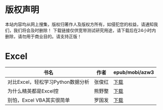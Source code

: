 # 版权声明

本站内容均从网上搜集，版权归著作人及版权方所有，如侵犯您的权益，请通知我们，我们将会及时删除！ 下载链接仅供宽带测试研究用途，请下载后在24小时内删除，请勿用于商业目的。请支持正版！

# Excel

| 书名 | 作者 | epub/mobi/azw3 |
| --- | --- | --- |
| 对比Excel，轻松学习Python数据分析 | 张俊红 | [下载](https://url89.ctfile.com/f/31084289-1357033042-7b00f3?p=8866) |
| 为什么精英都是Excel控 | 熊野整 | [下载](https://url89.ctfile.com/f/31084289-1357015744-ec5cf7?p=8866) |
| 别怕，Excel VBA其实很简单 | 罗国发 | [下载](https://url89.ctfile.com/f/31084289-1357005424-36e2bc?p=8866) |
